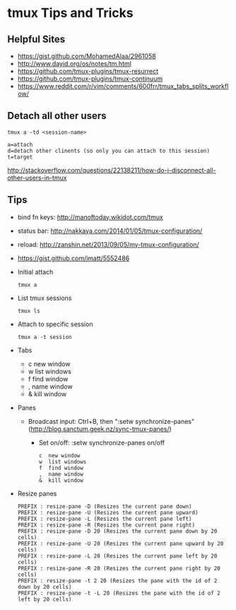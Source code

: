 # tmux Tips and Tricks
## Helpful Sites

* <https://gist.github.com/MohamedAlaa/2961058>
* <http://www.dayid.org/os/notes/tm.html>
* <https://github.com/tmux-plugins/tmux-resurrect>
* <https://github.com/tmux-plugins/tmux-continuum>
* <https://www.reddit.com/r/vim/comments/600frr/tmux_tabs_splits_workflow/>
## Detach all other users

```
tmux a -td <session-name>

a=attach
d=detach other clinents (so only you can attach to this session)
t=target
```

<http://stackoverflow.com/questions/22138211/how-do-i-disconnect-all-other-users-in-tmux>


## Tips

* bind fn keys: <http://manoftoday.wikidot.com/tmux>
* status bar: <http://nakkaya.com/2014/01/05/tmux-configuration/>
* reload: <http://zanshin.net/2013/09/05/my-tmux-configuration/>
* <https://gist.github.com/jmatt/5552486>
* Initial attach

	```
	tmux a
	```

* List tmux sessions

	```
	tmux ls
	```
	
* Attach to specific session
	
	```
	tmux a -t session
	```

* Tabs
	* c  new window
	* w  list windows
	* f  find window
	* ,  name window
	* &  kill window
* Panes
	* Broadcast input: Ctrl+B, then ":setw synchronize-panes" (http://blog.sanctum.geek.nz/sync-tmux-panes/)
		* Set on/off: :setw synchronize-panes on/off
			
			```
			c  new window
			w  list windows
			f  find window
			,  name window
			&  kill window
			```
			
* Resize panes

	```
	PREFIX : resize-pane -D (Resizes the current pane down)
	PREFIX : resize-pane -U (Resizes the current pane upward)
	PREFIX : resize-pane -L (Resizes the current pane left)
	PREFIX : resize-pane -R (Resizes the current pane right)
	PREFIX : resize-pane -D 20 (Resizes the current pane down by 20 cells)
	PREFIX : resize-pane -U 20 (Resizes the current pane upward by 20 cells)
	PREFIX : resize-pane -L 20 (Resizes the current pane left by 20 cells)
	PREFIX : resize-pane -R 20 (Resizes the current pane right by 20 cells)
	PREFIX : resize-pane -t 2 20 (Resizes the pane with the id of 2 down by 20 cells)
	PREFIX : resize-pane -t -L 20 (Resizes the pane with the id of 2 left by 20 cells)
	```